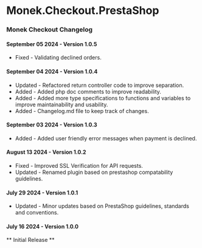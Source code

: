 # Monek.Checkout.PrestaShop
### Monek Checkout Changelog

#### September 05 2024 - Version 1.0.5
* Fixed - Validating declined orders.

#### September 04 2024 - Version 1.0.4
* Updated - Refactored return controller code to improve separation.
* Added - Added php doc comments to improve readability.
* Added - Added more type specifications to functions and variables to improve maintainability and usability.
* Added - Changelog.md file to keep track of changes.

#### September 03 2024 - Version 1.0.3
* Added - Added user friendly error messages when payment is declined. 

#### August 13 2024 - Version 1.0.2
* Fixed - Improved SSL Verification for API requests.
* Updated - Renamed plugin based on prestashop compatability guidelines.

#### July 29 2024 - Version 1.0.1
* Updated - Minor updates based on PrestaShop guidelines, standards and conventions.

#### July 16 2024 - Version 1.0.0
** Initial Release **